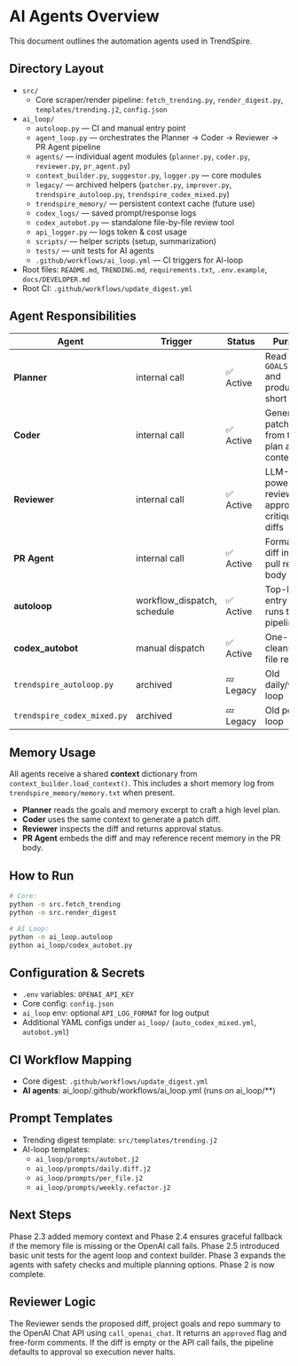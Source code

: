 # AI Agents Overview
This document outlines the automation agents used in TrendSpire.

## Directory Layout
- `src/`
  - Core scraper/render pipeline: `fetch_trending.py`, `render_digest.py`, `templates/trending.j2`, `config.json`
- `ai_loop/`
  - `autoloop.py` — CI and manual entry point
  - `agent_loop.py` — orchestrates the Planner → Coder → Reviewer → PR Agent pipeline
  - `agents/` — individual agent modules (`planner.py`, `coder.py`, `reviewer.py`, `pr_agent.py`)
  - `context_builder.py`, `suggestor.py`, `logger.py` — core modules
  - `legacy/` — archived helpers (`patcher.py`, `improver.py`, `trendspire_autoloop.py`, `trendspire_codex_mixed.py`)
  - `trendspire_memory/` — persistent context cache (future use)
  - `codex_logs/` — saved prompt/response logs
  - `codex_autobot.py` — standalone file-by-file review tool
  - `api_logger.py` — logs token & cost usage
  - `scripts/` — helper scripts (setup, summarization)
  - `tests/` — unit tests for AI agents
  - `.github/workflows/ai_loop.yml` — CI triggers for AI-loop
- Root files:
  `README.md`, `TRENDING.md`, `requirements.txt`, `.env.example`, `docs/DEVELOPER.md`
- Root CI:
  `.github/workflows/update_digest.yml`

## Agent Responsibilities
| Agent | Trigger | Status | Purpose |
|-------|---------|--------|---------|
| **Planner** | internal call | ✅ Active | Read `GOALS.md` and produce a short plan |
| **Coder** | internal call | ✅ Active | Generate a patch diff from the plan and context |
| **Reviewer** | internal call | ✅ Active | LLM-powered review that approves or critiques diffs |
| **PR Agent** | internal call | ✅ Active | Format the diff into a pull request body |
| **autoloop** | workflow_dispatch, schedule | ✅ Active | Top-level entry that runs the pipeline |
| **codex_autobot** | manual dispatch | ✅ Active | One-off cleanup or file review |
| `trendspire_autoloop.py` | archived | 💤 Legacy | Old daily/weekly loop |
| `trendspire_codex_mixed.py` | archived | 💤 Legacy | Old per-file loop |

## Memory Usage
All agents receive a shared **context** dictionary from `context_builder.load_context()`.
This includes a short memory log from `trendspire_memory/memory.txt` when present.
- **Planner** reads the goals and memory excerpt to craft a high level plan.
- **Coder** uses the same context to generate a patch diff.
- **Reviewer** inspects the diff and returns approval status.
- **PR Agent** embeds the diff and may reference recent memory in the PR body.

## How to Run
```bash
# Core:
python -m src.fetch_trending
python -m src.render_digest

# AI Loop:
python -m ai_loop.autoloop
python ai_loop/codex_autobot.py
```

## Configuration & Secrets
- `.env` variables: `OPENAI_API_KEY`
- Core config: `config.json`
- `ai_loop` env: optional `API_LOG_FORMAT` for log output
- Additional YAML configs under `ai_loop/` (`auto_codex_mixed.yml`, `autobot.yml`)

## CI Workflow Mapping
- Core digest: `.github/workflows/update_digest.yml`
- **AI agents**: ai_loop/.github/workflows/ai_loop.yml (runs on ai_loop/**)

## Prompt Templates
- Trending digest template: `src/templates/trending.j2`
- AI-loop templates:
  - `ai_loop/prompts/autobot.j2`
  - `ai_loop/prompts/daily.diff.j2`
  - `ai_loop/prompts/per_file.j2`
  - `ai_loop/prompts/weekly.refactor.j2`

## Next Steps
Phase 2.3 added memory context and Phase 2.4 ensures graceful fallback if the
memory file is missing or the OpenAI call fails. Phase 2.5 introduced basic unit
tests for the agent loop and context builder. Phase 3 expands the agents with
safety checks and multiple planning options.
Phase 2 is now complete.

## Reviewer Logic
The Reviewer sends the proposed diff, project goals and repo summary to the OpenAI
Chat API using `call_openai_chat`. It returns an `approved` flag and free-form
comments. If the diff is empty or the API call fails, the pipeline defaults to
approval so execution never halts.
